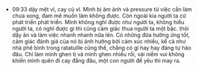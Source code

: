 - 09:33 dậy mệt vl, cay cú vl. Mình bị ám ảnh và pressure từ việc cần làm chưa xong, đam mê muốn làm không được. Còn ngoài kia người ta cứ phát triển phát triển. Mình không nghĩ được như người ta, không hiểu người ta, có nghĩ được gì thì cũng cảm giác thua người ta một bậc. thôi dậy ăn và làm việc nhanh nhanh nữa lên. Có những đứa hưởng ứng tốt, cảm giác đánh giá của nó bị ảnh hưởng bởi cảm xúc nhiều, kể cả như nhà phê bình trong ratatuille cũng thế, chẳng có gì hay hay đáng tự hào đâu. Chỉ làm mình ghen tị và mình ghen nhiều rồi, vài niềm vui không khiến mình quên đi cay đắng đâu, một con người để yêu thì may ra.